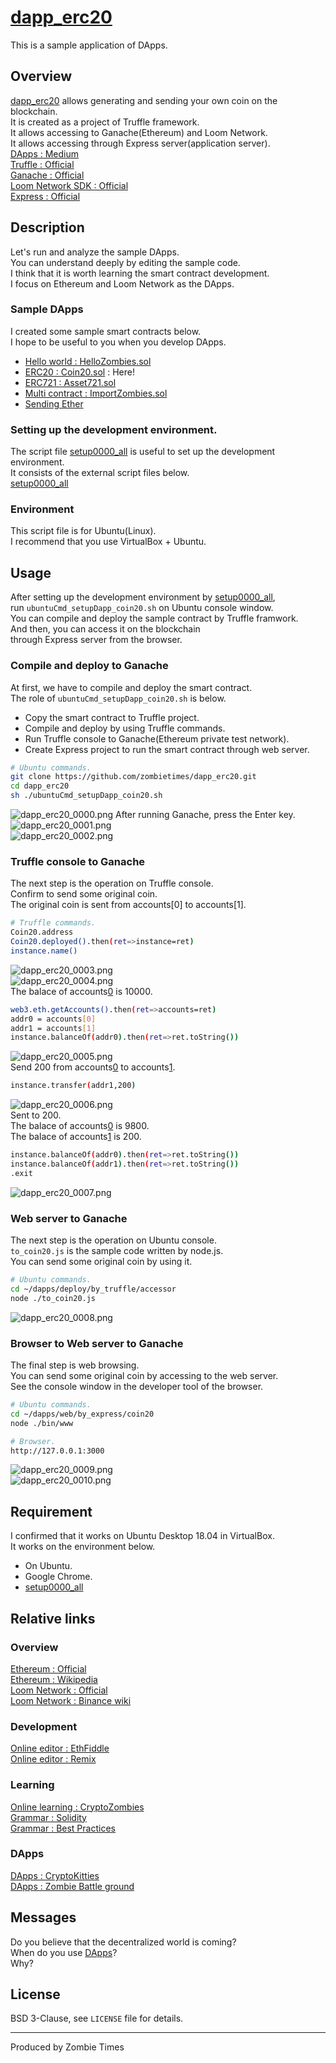 # [dapp_erc20](https://github.com/zombietimes/dapp_erc20)
This is a sample application of DApps.  

## Overview
[dapp_erc20](https://github.com/zombietimes/dapp_erc20) allows generating and sending your own coin on the blockchain.  
It is created as a project of Truffle framework.  
It allows accessing to Ganache(Ethereum) and Loom Network.  
It allows accessing through Express server(application server).  
[DApps : Medium](https://medium.com/swlh/understanding-dapps-decentralized-applications-8f3668ebdc9a)  
[Truffle : Official](https://truffleframework.com/)  
[Ganache : Official](https://truffleframework.com/docs/ganache/overview)  
[Loom Network SDK : Official](https://loomx.io/developers/)  
[Express : Official](https://expressjs.com/)  

## Description
Let's run and analyze the sample DApps.  
You can understand deeply by editing the sample code.  
I think that it is worth learning the smart contract development.  
I focus on Ethereum and Loom Network as the DApps.  

### Sample DApps
I created some sample smart contracts below.  
I hope to be useful to you when you develop DApps.  
- [Hello world : HelloZombies.sol](https://github.com/zombietimes/dapp_helloWorld)
- [ERC20 : Coin20.sol](https://github.com/zombietimes/dapp_erc20) : Here!
- [ERC721 : Asset721.sol](https://github.com/zombietimes/dapp_erc721)
- [Multi contract : ImportZombies.sol](https://github.com/zombietimes/dapp_multiContract)
- [Sending Ether](https://github.com/zombietimes/dapp_sendEther)

### Setting up the development environment.
The script file [setup0000_all](https://github.com/zombietimes/setup0000_all) is useful to set up the development environment.  
It consists of the external script files below.  
[setup0000_all](https://github.com/zombietimes/setup0000_all)  

### Environment
This script file is for Ubuntu(Linux).  
I recommend that you use VirtualBox + Ubuntu.  

## Usage
After setting up the development environment by [setup0000_all](https://github.com/zombietimes/setup0000_all),  
run `ubuntuCmd_setupDapp_coin20.sh` on Ubuntu console window.  
You can compile and deploy the sample contract by Truffle framwork.  
And then, you can access it on the blockchain  
through Express server from the browser.  

### Compile and deploy to Ganache
At first, we have to compile and deploy the smart contract.  
The role of `ubuntuCmd_setupDapp_coin20.sh` is below.  
- Copy the smart contract to Truffle project.
- Compile and deploy by using Truffle commands.
- Run Truffle console to Ganache(Ethereum private test network).
- Create Express project to run the smart contract through web server.
```sh
# Ubuntu commands.
git clone https://github.com/zombietimes/dapp_erc20.git
cd dapp_erc20
sh ./ubuntuCmd_setupDapp_coin20.sh
```
![dapp_erc20_0000.png]()
After running Ganache, press the Enter key.  
![dapp_erc20_0001.png]()  
![dapp_erc20_0002.png]()  

### Truffle console to Ganache
The next step is the operation on Truffle console.  
Confirm to send some original coin.  
The original coin is sent from accounts[0] to accounts[1].  
```sh
# Truffle commands.
Coin20.address
Coin20.deployed().then(ret=>instance=ret)
instance.name()
```
![dapp_erc20_0003.png]()  
![dapp_erc20_0004.png]()  
The balace of accounts[0](0x655...) is 10000.   
```sh
web3.eth.getAccounts().then(ret=>accounts=ret)
addr0 = accounts[0]
addr1 = accounts[1]
instance.balanceOf(addr0).then(ret=>ret.toString())
```
![dapp_erc20_0005.png]()  
Send 200 from accounts[0](0x655) to accounts[1](0x576).  
```sh
instance.transfer(addr1,200)
```
![dapp_erc20_0006.png]()  
Sent to 200.  
The balace of accounts[0](0x655...) is 9800.   
The balace of accounts[1](0x576...) is 200.   
```sh
instance.balanceOf(addr0).then(ret=>ret.toString())
instance.balanceOf(addr1).then(ret=>ret.toString())
.exit
```
![dapp_erc20_0007.png]()  

### Web server to Ganache
The next step is the operation on Ubuntu console.  
`to_coin20.js` is the sample code written by node.js.  
You can send some original coin by using it.  
```sh
# Ubuntu commands.
cd ~/dapps/deploy/by_truffle/accessor
node ./to_coin20.js
```
![dapp_erc20_0008.png]()  

### Browser to Web server to Ganache
The final step is web browsing.  
You can send some original coin by accessing to the web server.  
See the console window in the developer tool of the browser.  
```sh
# Ubuntu commands.
cd ~/dapps/web/by_express/coin20
node ./bin/www
```
```sh
# Browser.
http://127.0.0.1:3000
```
![dapp_erc20_0009.png]()  
![dapp_erc20_0010.png]()  

## Requirement
I confirmed that it works on Ubuntu Desktop 18.04 in VirtualBox.  
It works on the environment below.  
- On Ubuntu.
- Google Chrome.
- [setup0000_all](https://github.com/zombietimes/setup0000_all)

## Relative links
### Overview
[Ethereum : Official](https://www.ethereum.org/)  
[Ethereum : Wikipedia](https://en.wikipedia.org/wiki/Ethereum)  
[Loom Network : Official](https://loomx.io/)  
[Loom Network : Binance wiki](https://info.binance.com/en/currencies/loom-network)  

### Development
[Online editor : EthFiddle](https://ethfiddle.com/)  
[Online editor : Remix](https://remix.ethereum.org/)  

### Learning
[Online learning : CryptoZombies](https://cryptozombies.io/)  
[Grammar : Solidity](https://solidity.readthedocs.io/)  
[Grammar : Best Practices](https://github.com/ConsenSys/smart-contract-best-practices)  

### DApps
[DApps : CryptoKitties](https://www.cryptokitties.co/)  
[DApps : Zombie Battle ground](https://loom.games/en/)  

## Messages
Do you believe that the decentralized world is coming?  
When do you use [DApps](https://en.wikipedia.org/wiki/Decentralized_application)?  
Why?  

## License
BSD 3-Clause, see `LICENSE` file for details.  

---
Produced by Zombie Times  

